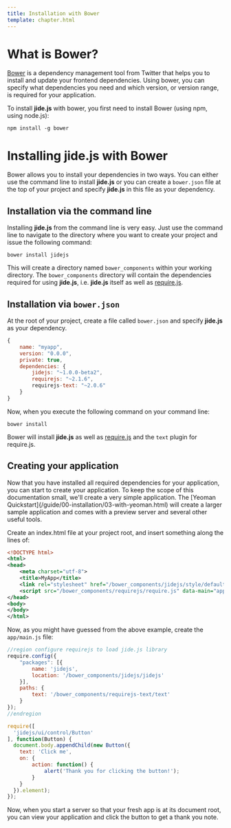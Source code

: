 ```yaml
---
title: Installation with Bower
template: chapter.html
---
```


# What is Bower?

[Bower](http://www.bower.io) is a dependency management tool from Twitter that helps you to install and update your
frontend dependencies. Using bower, you can specify what dependencies you need and which version, or version range,
is required for your application.

To install **jide.js** with bower, you first need to install Bower (using npm, using node.js):

```
npm install -g bower
```

# Installing jide.js with Bower

Bower allows you to install your dependencies in two ways. You can either use the command line to install **jide.js** or you
can create a `bower.json` file at the top of your project and specify **jide.js** in this file as your dependency.

## Installation via the command line

Installing **jide.js**
from the command line is very easy. Just use the command line to navigate to the directory where you want to create your
project and issue the following command:

```
bower install jidejs
```

This will create a directory named `bower_components` within your working directory. The `bower_components` directory
will contain the dependencies required for using **jide.js**, i.e. **jide.js** itself as well as
[require.js](http://www.requirejs.org).

## Installation via `bower.json`

At the root of your project, create a file called `bower.json` and specify **jide.js** as your dependency.

```javascript
{
    name: "myapp",
    version: "0.0.0",
    private: true,
    dependencies: {
        jidejs: "~1.0.0-beta2",
        requirejs: "~2.1.6",
        requirejs-text: "~2.0.6"
    }
}
```

Now, when you execute the following command on your command line:

```
bower install
```

Bower will install **jide.js** as well as [require.js](http://www.requirejs.org) and the `text` plugin for require.js.

## Creating your application

Now that you have installed all required dependencies for your application, you can start to create your application.
To keep the scope of this documentation small, we'll create a very simple application. The
[Yeoman Quickstart]{/guide/00-installation/03-with-yeoman.html) will create a larger sample application and comes with
a preview server and several other useful tools.

Create an index.html file at your project root, and insert something along the lines of:

```xml
<!DOCTYPE html>
<html>
<head>
    <meta charset="utf-8">
    <title>MyApp</title>
    <link rel="stylesheet" href="/bower_components/jidejs/style/default.css">
    <script src="/bower_components/requirejs/require.js" data-main="app/main.js"></script>
</head>
<body>
</body>
</html>
```

Now, as you might have guessed from the above example, create the `app/main.js` file:

```javascript
//region configure requirejs to load jide.js library
require.config({
    "packages": [{
        name: 'jidejs',
        location: '/bower_components/jidejs/jidejs'
    }],
    paths: {
        text: '/bower_components/requirejs-text/text'
    }
});
//endregion

require([
  'jidejs/ui/control/Button'
], function(Button) {
  document.body.appendChild(new Button({
    text: 'Click me',
    on: {
        action: function() {
            alert('Thank you for clicking the button!');
        }
    }
  }).element);
});
```

Now, when you start a server so that your fresh app is at its document root, you can view your application and click
the button to get a thank you note.
